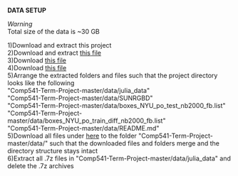 **DATA SETUP**  

*Warning*  
Total size of the data is ~30 GB  

1)Download and extract this project  
2)Download and extract [this file](http://rgbd.cs.princeton.edu/data/SUNRGBD.zip)  
3)Download [this file](http://dss.cs.princeton.edu/Release/result/proposal/RPN_NYU/boxes_NYU_po_test_nb2000_fb.list)  
4)Download [this file](http://dss.cs.princeton.edu/Release/result/proposal/RPN_NYU/boxes_NYU_po_train_diff_nb2000_fb.list)  
5)Arrange the extracted folders and files such that the project directory looks like the following  
"Comp541-Term-Project-master/data/julia_data"   
"Comp541-Term-Project-master/data/SUNRGBD"  
"Comp541-Term-Project-master/data/boxes_NYU_po_test_nb2000_fb.list"  
"Comp541-Term-Project-master/data/boxes_NYU_po_train_diff_nb2000_fb.list"  
"Comp541-Term-Project-master/data/README.md"  
5)Download all files under [here](dss.cs.princeton.edu/Release/sunrgbd_dss_data/) to the folder "Comp541-Term-Project-master/data/" such that the downloaded files and folders merge and the directory structure stays intact  
6)Extract all .7z files in "Comp541-Term-Project-master/data/julia_data" and delete the .7z archives  
